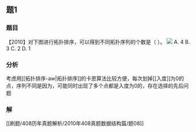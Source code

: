 ## 题1
### 题目
【2010】对下图进行拓扑排序，可以得到不同拓扑序列的个数是（ ）。
![](https://img.hwenyi.live/202411261502771.webp)
A. 4
B. 3
C. 2
D. 1
### 分析
考虑用[[拓扑排序-aw|拓扑排序]]的卡恩算法比较方便，每次划掉[[入度]]为0的点，序列不同是因为，可能同时出现了多个点都是入度为0的，存在选择的先后问题
### 解
[[刷题/408历年真题解析/2010年408真题数据结构篇/题08]]
